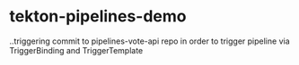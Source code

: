 # tekton-pipelines-demo
..triggering commit to pipelines-vote-api repo in order to trigger pipeline via TriggerBinding and TriggerTemplate
